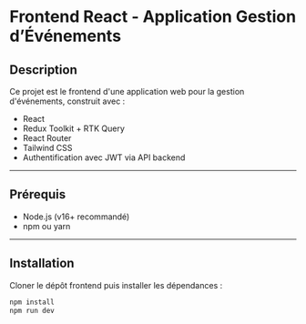 # Frontend React - Application Gestion d’Événements

## Description

Ce projet est le frontend d'une application web pour la gestion d'événements, construit avec :

- React
- Redux Toolkit + RTK Query
- React Router
- Tailwind CSS
- Authentification avec JWT via API backend

---

## Prérequis

- Node.js (v16+ recommandé)
- npm ou yarn

---

## Installation

Cloner le dépôt frontend puis installer les dépendances :

```bash
npm install
npm run dev
